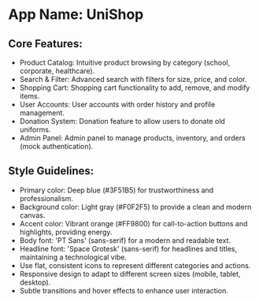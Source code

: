 # **App Name**: UniShop

## Core Features:

- Product Catalog: Intuitive product browsing by category (school, corporate, healthcare).
- Search & Filter: Advanced search with filters for size, price, and color.
- Shopping Cart: Shopping cart functionality to add, remove, and modify items.
- User Accounts: User accounts with order history and profile management.
- Donation System: Donation feature to allow users to donate old uniforms.
- Admin Panel: Admin panel to manage products, inventory, and orders (mock authentication).

## Style Guidelines:

- Primary color: Deep blue (#3F51B5) for trustworthiness and professionalism.
- Background color: Light gray (#F0F2F5) to provide a clean and modern canvas.
- Accent color: Vibrant orange (#FF9800) for call-to-action buttons and highlights, providing energy.
- Body font: 'PT Sans' (sans-serif) for a modern and readable text.
- Headline font: 'Space Grotesk' (sans-serif) for headlines and titles, maintaining a technological vibe.
- Use flat, consistent icons to represent different categories and actions.
- Responsive design to adapt to different screen sizes (mobile, tablet, desktop).
- Subtle transitions and hover effects to enhance user interaction.